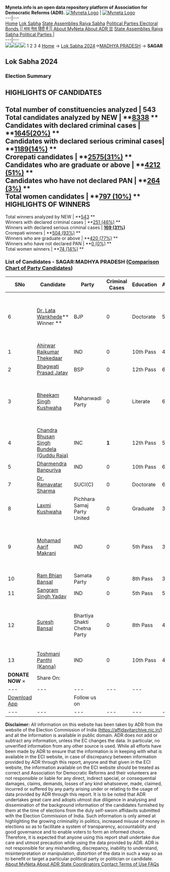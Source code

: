 **Myneta.info is an open data repository platform of Association for Democratic Reforms (ADR).**
[![Myneta Logo](https://www.myneta.info/lib/img/myneta-logo.png)](https://www.myneta.info/) | [![Myneta Logo](https://www.myneta.info/lib/img/adr-logo.png)](https://adrindia.org)  
---|---  
[Home](https://www.myneta.info/) [Lok Sabha](https://www.myneta.info/#ls "Lok Sabha") [ State Assemblies ](https://www.myneta.info/#sa "State Assemblies") [Rajya Sabha](https://www.myneta.info/#rs "Rajya Sabha") [Political Parties ](https://www.myneta.info/party "Political Parties") [ Electoral Bonds ](https://www.myneta.info/electoral_bonds "Electoral Bonds") [ || माय नेता हिंदी में || ](https://translate.google.co.in/translate?prev=hp&hl=en&js=y&u=www.myneta.info&sl=en&tl=hi&history_state0=) [ About MyNeta ](https://adrindia.org/content/about-myneta) [ About ADR ](https://adrindia.org/about-adr/who-we-are) [☰](javascript:void\(0\))
[ State Assemblies ](https://www.myneta.info/#sa "State Assemblies") [ Rajya Sabha ](https://www.myneta.info/#rs "Rajya Sabha") [ Political Parties ](https://www.myneta.info/party "Political Parties")
|   
---|---  
![](https://www.myneta.info/lib/img/banner/banner-1.png)![](https://www.myneta.info/lib/img/banner/banner-2.png)![](https://www.myneta.info/lib/img/banner/banner-3.png)![](https://www.myneta.info/lib/img/banner/banner-4.png)
1  2  3  4 
[Home](https://www.myneta.info/) → [Lok Sabha 2024](https://www.myneta.info/LokSabha2024/)→[MADHYA PRADESH](https://www.myneta.info/LokSabha2024/index.php?action=show_constituencies&state_id=20) → **SAGAR**
### 
## Lok Sabha 2024
###  Election Summary 
HIGHLIGHTS OF CANDIDATES  
---  
Total number of constituencies analyzed |  543   
Total candidates analyzed by NEW | **[8338](https://www.myneta.info/LokSabha2024/index.php?action=summary&subAction=candidates_analyzed&sort=candidate#summary) **  
Candidates with declared criminal cases | **[1645(20%)](https://www.myneta.info/LokSabha2024/index.php?action=summary&subAction=crime&sort=candidate#summary) **  
Candidates with declared serious criminal cases| **[1189(14%)](https://www.myneta.info/LokSabha2024/index.php?action=summary&subAction=serious_crime&sort=candidate#summary) **  
Crorepati candidates | **[2575(31%)](https://www.myneta.info/LokSabha2024/index.php?action=summary&subAction=crorepati&sort=candidate#summary) **  
Candidates who are graduate or above | **[4212 (51%)](https://www.myneta.info/LokSabha2024/index.php?action=summary&subAction=education&sort=candidate#summary) **  
Candidates who have not declared PAN | **[264 (3%)](https://www.myneta.info/LokSabha2024/index.php?action=summary&subAction=without_pan&sort=candidate#summary) **  
Total women candidates | **[797 (10%)](https://www.myneta.info/LokSabha2024/index.php?action=summary&subAction=women_candidate&sort=candidate#summary) **  
HIGHLIGHTS OF WINNERS  
---  
Total winners analyzed by NEW | **[543](https://www.myneta.info/LokSabha2024/index.php?action=summary&subAction=winner_analyzed&sort=candidate#summary) **  
Winners with declared criminal cases | **[251 (46%)](https://www.myneta.info/LokSabha2024/index.php?action=summary&subAction=winner_crime&sort=candidate#summary) **  
Winners with declared serious criminal cases | **[169 (31%)](https://www.myneta.info/LokSabha2024/index.php?action=summary&subAction=winner_serious_crime&sort=candidate#summary)**  
Crorepati winners | **[504 (93%)](https://www.myneta.info/LokSabha2024/index.php?action=summary&subAction=winner_crorepati&sort=candidate#summary) **  
Winners who are graduate or above | **[420 (77%)](https://www.myneta.info/LokSabha2024/index.php?action=summary&subAction=winner_education&sort=candidate#summary) **  
Winners who have not declared PAN | **[0 (0%)](https://www.myneta.info/LokSabha2024/index.php?action=summary&subAction=winner_without_pan&sort=candidate#summary) **  
Total women winners | **[74 (14%)](https://www.myneta.info/LokSabha2024/index.php?action=summary&subAction=winner_women&sort=candidate#summary) **  
### List of Candidates - SAGAR:MADHYA PRADESH ([Comparison Chart of Party Candidates](https://www.myneta.info/LokSabha2024/comparisonchart.php?constituency_id=246))
SNo | Candidate| Party| Criminal Cases| Education| Age| Total Assets| Liabilities  
---|---|---|---|---|---|---|---  
6  | [Dr. Lata Wankhede](https://www.myneta.info/LokSabha2024/candidate.php?candidate_id=3547)** Winner ** | BJP | 0 | Doctorate| 54 | ![](https://myneta.info/image_v2.php?myneta_folder=LokSabha2024&candidate_id=3547&col=ta) | ![](https://myneta.info/image_v2.php?myneta_folder=LokSabha2024&candidate_id=3547&col=lia)  
1  | [Ahirwar Rajkumar Thekedaar](https://www.myneta.info/LokSabha2024/candidate.php?candidate_id=4455) | IND | 0 | 10th Pass| 46 | Rs 1,50,000 ~ 1 Lacs+ | Rs 0 ~   
2  | [Bhagwati Prasad Jatav](https://www.myneta.info/LokSabha2024/candidate.php?candidate_id=4188) | BSP | 0 | 12th Pass| 60 | Rs 25,10,000 ~ 25 Lacs+ | Rs 0 ~   
3  | [Bheekam Singh Kushwaha](https://www.myneta.info/LokSabha2024/candidate.php?candidate_id=4451) | Mahanwadi Party | 0 | Literate| 63 | ![](https://myneta.info/image_v2.php?myneta_folder=LokSabha2024&candidate_id=4451&col=ta) | ![](https://myneta.info/image_v2.php?myneta_folder=LokSabha2024&candidate_id=4451&col=lia)  
4  | [Chandra Bhusan Singh Bundela (Guddu Raja)](https://www.myneta.info/LokSabha2024/candidate.php?candidate_id=3620) | INC | **1** | 12th Pass| 50 | Rs 51,93,22,453 ~ 51 Crore+ | Rs 1,42,68,373 ~ 1 Crore+  
5  | [Dharmendra Banpuriya](https://www.myneta.info/LokSabha2024/candidate.php?candidate_id=3621) | IND | 0 | 10th Pass| 60 | Rs 11,10,000 ~ 11 Lacs+ | Rs 0 ~   
7  | [Dr. Ramavatar Sharma](https://www.myneta.info/LokSabha2024/candidate.php?candidate_id=3548) | SUCI(C) | 0 | Doctorate| 64 | Rs 1,23,47,026 ~ 1 Crore+ | Rs 0 ~   
8  | [Laxmi Kushwaha](https://www.myneta.info/LokSabha2024/candidate.php?candidate_id=4453) | Pichhara Samaj Party United | 0 | Graduate| 34 | Rs 3,05,000 ~ 3 Lacs+ | Rs 0 ~   
9  | [Mohamad Aarif Makrani](https://www.myneta.info/LokSabha2024/candidate.php?candidate_id=4452) | IND | 0 | 5th Pass| 38 | ![](https://myneta.info/image_v2.php?myneta_folder=LokSabha2024&candidate_id=4452&col=ta) | ![](https://myneta.info/image_v2.php?myneta_folder=LokSabha2024&candidate_id=4452&col=lia)  
10  | [Ram Bhjan Bansal](https://www.myneta.info/LokSabha2024/candidate.php?candidate_id=3949) | Samata Party | 0 | 8th Pass| 30 | Rs 2,45,000 ~ 2 Lacs+ | Rs 0 ~   
11  | [Sangram Singh Yadav](https://www.myneta.info/LokSabha2024/candidate.php?candidate_id=4454) | IND | 0 | 5th Pass| 53 | Rs 22,42,000 ~ 22 Lacs+ | Rs 0 ~   
12  | [Suresh Bansal](https://www.myneta.info/LokSabha2024/candidate.php?candidate_id=3948) | Bhartiya Shakti Chetna Party | 0 | 8th Pass| 42 | ![](https://myneta.info/image_v2.php?myneta_folder=LokSabha2024&candidate_id=3948&col=ta) | ![](https://myneta.info/image_v2.php?myneta_folder=LokSabha2024&candidate_id=3948&col=lia)  
13  | [Toshmani Panthi (Kanna)](https://www.myneta.info/LokSabha2024/candidate.php?candidate_id=4187) | IND | 0 | 10th Pass| 46 | Rs 57,20,973 ~ 57 Lacs+ | Rs 7,00,000 ~ 7 Lacs+  
|  **DONATE NOW** × |  Share On:  | [](https://api.whatsapp.com/send?text=https%3A%2F%2Fmyneta.info%2Fpunjab2022%2Findex.php%3Faction%3Dshow_constituencies%26state_id%3D19) | [](https://www.facebook.com/sharer/sharer.php?u=https%3A%2F%2Fmyneta.info%2Fpunjab2022%2Findex.php%3Faction%3Dshow_constituencies%26state_id%3D19) | [](https://twitter.com/share?url=https%3A%2F%2Fmyneta.info%2Fpunjab2022%2Findex.php%3Faction%3Dshow_constituencies%26state_id%3D19)  
---|---|---|---|---  
| [ Download App ](https://play.google.com/store/apps/details?id=com.webrosoft.myneta1&pcampaignid=pcampaignidMKT-Other-global-all-co-prtnr-py-PartBadge-Mar2515-1) | [](https://play.google.com/store/apps/details?id=com.webrosoft.myneta1&pcampaignid=pcampaignidMKT-Other-global-all-co-prtnr-py-PartBadge-Mar2515-1) |  Follow us on  | [](https://www.facebook.com/adrindia.org/) | [](https://twitter.com/adrspeaks) | [](https://groups.google.com/g/national-election-watch?hl=en&pli=1) | [](https://www.instagram.com/adrspeaks/) | [](https://www.youtube.com/user/adrspeaks) | [](https://sharechat.com/profile/adrspeaks)  
---|---|---|---|---|---|---|---|---  
**Disclaimer:** All information on this website has been taken by ADR from the website of the Election Commission of India (https://affidavitarchive.nic.in/) and all the information is available in public domain. ADR does not add or subtract any information, unless the EC changes the data. In particular, no unverified information from any other source is used. While all efforts have been made by ADR to ensure that the information is in keeping with what is available in the ECI website, in case of discrepancy between information provided by ADR through this report, anyone and that given in the ECI website, the information available on the ECI website should be treated as correct and Association for Democratic Reforms and their volunteers are not responsible or liable for any direct, indirect special, or consequential damages, claims, demands, losses of any kind whatsoever, made, claimed, incurred or suffered by any party arising under or relating to the usage of data provided by ADR through this report. It is to be noted that ADR undertakes great care and adopts utmost due diligence in analysing and dissemination of the background information of the candidates furnished by them at the time of elections from the duly self-sworn affidavits submitted with the Election Commission of India. Such information is only aimed at highlighting the growing criminality in politics, increased misuse of money in elections so as to facilitate a system of transparency, accountability and good governance and to enable voters to form an informed choice. Therefore, it is expected that anyone using this report shall undertake due care and utmost precaution while using the data provided by ADR. ADR is not responsible for any mishandling, discrepancy, inability to understand, misinterpretation or manipulation, distortion of the data in such a way so as to benefit or target a particular political party or politician or candidate. 
[ About MyNeta ](https://adrindia.org/content/about-myneta) [ About ADR ](https://adrindia.org/about-adr/who-we-are) [ State Coordinators ](https://adrindia.org/about-adr/state-coordinators) [ Contact ](https://adrindia.org/contact-us) [ Terms of Use ](https://adrindia.org/content/adr-terms-use) [ FAQs ](https://adrindia.org/content/faqs)
